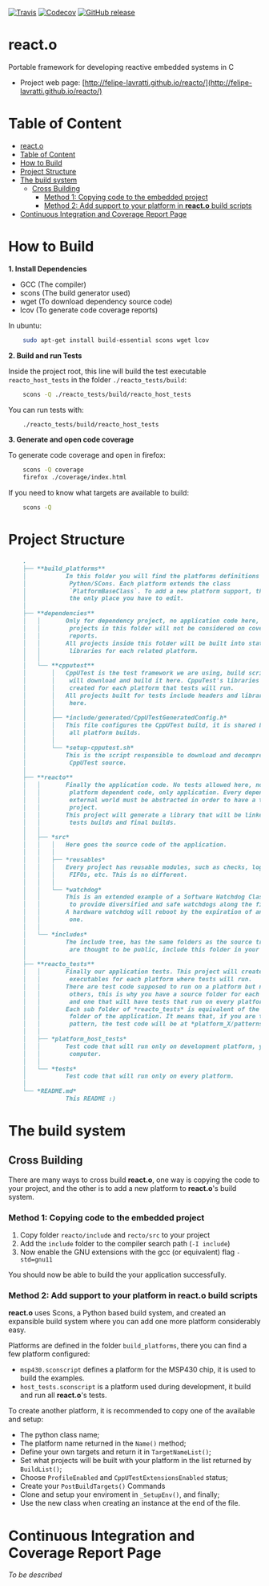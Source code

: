 [![Travis](https://img.shields.io/travis/felipe-lavratti/reacto.svg?style=flat-square)](https://travis-ci.org/felipe-lavratti/reacto)
[![Codecov](https://img.shields.io/codecov/c/github/felipe-lavratti/reacto.svg?style=flat-square)](https://codecov.io/gh/felipe-lavratti/reacto)
[![GitHub release](https://img.shields.io/github/release/felipe-lavratti/reacto.svg?style=flat-square)]()

# react.o
Portable framework for developing reactive embedded systems in C
- Project web page: [http://felipe-lavratti.github.io/reacto/](http://felipe-lavratti.github.io/reacto/)

# Table of Content
<!-- TOC depthFrom:1 depthTo:6 withLinks:1 updateOnSave:1 orderedList:0 -->

- [react.o](#reacto)
- [Table of Content](#table-of-content)
- [How to Build](#how-to-build)
- [Project Structure](#project-structure)
- [The build system](#the-build-system)
	- [Cross Building](#cross-building)
		- [Method 1: Copying code to the embedded project](#method-1-copying-code-to-the-embedded-project)
		- [Method 2: Add support to your platform in **react.o** build scripts](#method-2-add-support-to-your-platform-in-reacto-build-scripts)
- [Continuous Integration and Coverage Report Page](#continuous-integration-and-coverage-report-page)

<!-- /TOC -->

# How to Build

**1. Install Dependencies**

- GCC (The compiler)
- scons (The build generator used)
- wget (To download dependency source code)
- lcov (To generate code coverage reports)

In ubuntu:
```sh
    sudo apt-get install build-essential scons wget lcov
```

**2. Build and run Tests**

Inside the project root, this line will build the test executable `reacto_host_tests` in the folder `./reacto_tests/build`:

```sh
    scons -Q ./reacto_tests/build/reacto_host_tests
```

You can run tests with:

```sh
    ./reacto_tests/build/reacto_host_tests
```

**3. Generate and open code coverage**

To generate code coverage and open in firefox:
```sh
    scons -Q coverage
    firefox ./coverage/index.html
```

If you need to know what targets are available to build:

```sh
    scons -Q
```

# Project Structure

```md
    .
    ├── **build_platforms**
    │           In this folder you will find the platforms definitions in
    │            Python/SCons. Each platform extends the class
    │            `PlatformBaseClass`. To add a new platform support, this is
    │            the only place you have to edit.
    │
    ├── **dependencies**
    │   │       Only for dependency project, no application code here,
    │   │        projects in this folder will not be considered on coverage
    │   │        reports.
    │   │       All projects inside this folder will be built into static
    │   │        libraries for each related platform.
    │   │
    │   └── **cpputest**
    │       │   CppUTest is the test framework we are using, build scripts
    │       │    will download and build it here. CppuTest's libraries are
    │       │    created for each platform that tests will run.
    │       │   All projects built for tests include headers and libraries from
    │       │    here.
    │       │
    │       ├── *include/generated/CppUTestGeneratedConfig.h*
    │       │   This file configures the CppUTest build, it is shared between
    │       │    all platform builds.
    │       │
    │       └── *setup-cpputest.sh*
    │           This is the script responsible to download and decompress
    │            CppUTest source.
    │
    ├── **reacto**
    │   │       Finally the application code. No tests allowed here, nor
    │   │        platform dependent code, only application. Every dependency to
    │   │        external world must be abstracted in order to have a testable
    │   │        project.
    │   │       This project will generate a library that will be linked against
    │   │        tests builds and final builds.
    │   │
    │   ├── *src*
    │   │   │   Here goes the source code of the application.
    │   │   │
    │   │   ├── *reusables*
    │   │   │   Every project has reusable modules, such as checks, logs,
    │   │   │    FIFOs, etc. This is no different.
    │   │   │
    │   │   └── *watchdog*
    │   │       This is an extended example of a Software Watchdog Class created
    │   │        to provide diversified and safe watchdogs along the firwmare.
    │   │       A hardware watchdog will reboot by the expiration of any soft
    │   │        one.
    │   │
    │   └── *includes*
    │           The include tree, has the same folders as the source tree. Files
    │            are thought to be public, include this folder in your project.
    │
    ├── **reacto_tests**
    │   │       Finally our application tests. This project will create
    │   │        executables for each platform where tests will run.
    │   │       There are test code supposed to run on a platform but not on the
    │   │        others, this is why you have a source folder for each platform
    │   │        and one that will have tests that run on every platforms.
    │   │       Each sub folder of *reacto_tests* is equivalent of the *src*
    │   │        folder of the application. It means that, if you are testing a
    │   │        pattern, the test code will be at *platform_X/patterns/*.
    │   │
    │   ├── *platform_host_tests*
    │   │       Test code that will run only on development platform, your
    │   │        computer.
    │   │
    │   └── *tests*
    │           Test code that will run only on every platform.
    │
    └── *README.md*
                This README :)
```

# The build system

## Cross Building

There are many ways to cross build **react.o**, one way is copying the code
to your project, and the other is to add a new platform to **react.o**'s build system.

### Method 1: Copying code to the embedded project

1. Copy folder `reacto/include` and `recto/src` to your project
2. Add the `include` folder to the compiler search path (`-I include`)
3. Now enable the GNU extensions with the gcc (or equivalent) flag `-std=gnu11`

You should now be able to build the your application successfully.

### Method 2: Add support to your platform in **react.o** build scripts

**react.o** uses Scons, a Python based build system, and created an expansible
build system where you can add one more platform considerably easy.

Platforms are defined in the folder `build_platforms`,
there you can find a few platform configured:

- `msp430.sconscript` defines a platform for the MSP430 chip, it is used to build the examples.
- `host_tests.sconscript` is a platform used during development, it build and run all **react.o**'s tests.

To create another platform, it is recommended to copy one of the available and setup:

- The python class name;
- The platform name returned in the `Name()` method;
- Define your own targets and return it in `TargetNameList()`;
- Set what projects will be built with your platform in the list returned by `BuildList()`;
- Choose `ProfileEnabled` and `CppUTestExtensionsEnabled` status;
- Create your `PostBuildTargets()` Commands
- Clone and setup your enviroment in `_SetupEnv()`, and finally;
- Use the new class when creating an instance at the end of the file.

# Continuous Integration and Coverage Report Page

*To be described*
